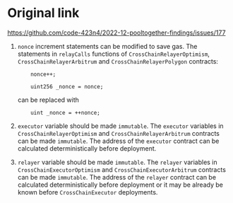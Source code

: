 # Original link
https://github.com/code-423n4/2022-12-pooltogether-findings/issues/177
 1. `nonce` increment statements can be modified to save gas.
    The statements in `relayCalls` functions of `CrossChainRelayerOptimism`, `CrossChainRelayerArbitrum` and `CrossChainRelayerPolygon` contracts:
    ```solidity
        nonce++;
    
        uint256 _nonce = nonce;
    ```
    can be replaced with
    ```solidity
        uint _nonce = ++nonce;
    ```

 2. `executor` variable should be made `immutable`.
 The `executor` variables in `CrossChainRelayerOptimism` and `CrossChainRelayerArbitrum` contracts can be made `immutable`. The address of the `executor` contract can be calculated deterministically before deployment.

 3.  `relayer` variable should be made `immutable`.
 The `relayer` variables in `CrossChainExecutorOptimism` and `CrossChainExecutorArbitrum` contracts can be made `immutable`. The address of the `relayer` contract can be calculated deterministically before deployment or it may be already be known before `CrossChainExecutor` deployments.